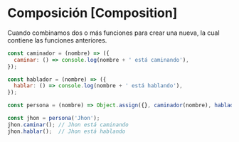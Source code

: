 # Composición [Composition]
Cuando combinamos dos o más funciones para crear una nueva, la cual contiene las funciones anteriores.

```javascript
const caminador = (nombre) => ({
  caminar: () => console.log(nombre + ' está caminando'),
});

const hablador = (nombre) => ({
  hablar: () => console.log(nombre + ' está hablando'),
});

const persona = (nombre) => Object.assign({}, caminador(nombre), hablador(nombre));

const jhon = persona('Jhon');
jhon.caminar(); // Jhon está caminando
jhon.hablar();  // Jhon está hablando
```